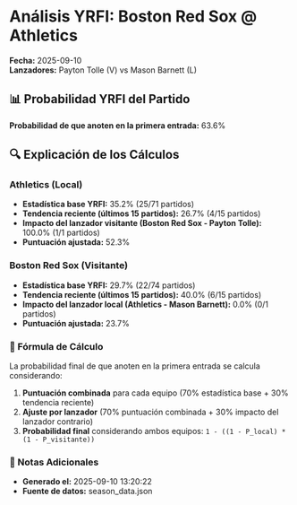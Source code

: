 # Análisis YRFI: Boston Red Sox @ Athletics

**Fecha:** 2025-09-10  
**Lanzadores:** Payton Tolle (V) vs Mason Barnett (L)

## 📊 Probabilidad YRFI del Partido

**Probabilidad de que anoten en la primera entrada:** 63.6%

## 🔍 Explicación de los Cálculos

### Athletics (Local)
- **Estadística base YRFI:** 35.2% (25/71 partidos)
- **Tendencia reciente (últimos 15 partidos):** 26.7% (4/15 partidos)
- **Impacto del lanzador visitante (Boston Red Sox - Payton Tolle):** 100.0% (1/1 partidos)
- **Puntuación ajustada:** 52.3%

### Boston Red Sox (Visitante)
- **Estadística base YRFI:** 29.7% (22/74 partidos)
- **Tendencia reciente (últimos 15 partidos):** 40.0% (6/15 partidos)
- **Impacto del lanzador local (Athletics - Mason Barnett):** 0.0% (0/1 partidos)
- **Puntuación ajustada:** 23.7%

### 📝 Fórmula de Cálculo

La probabilidad final de que anoten en la primera entrada se calcula considerando:
1. **Puntuación combinada** para cada equipo (70% estadística base + 30% tendencia reciente)
2. **Ajuste por lanzador** (70% puntuación combinada + 30% impacto del lanzador contrario)
3. **Probabilidad final** considerando ambos equipos: `1 - ((1 - P_local) * (1 - P_visitante))`

### 📌 Notas Adicionales

- **Generado el:** 2025-09-10 13:20:22
- **Fuente de datos:** season_data.json
